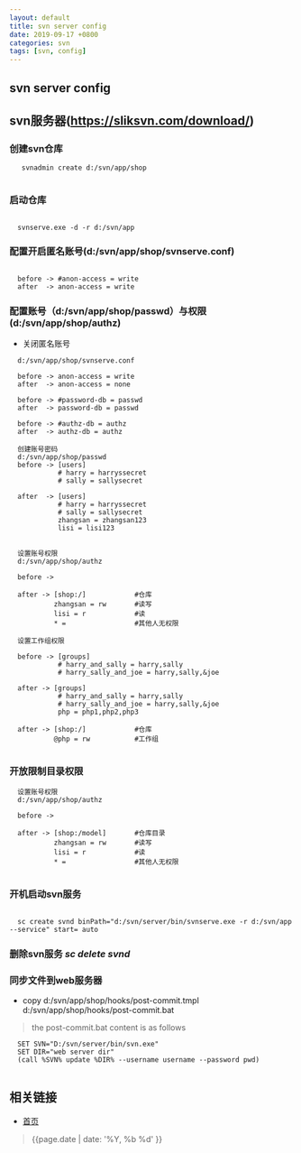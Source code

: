 ```yaml
---
layout: default
title: svn server config
date: 2019-09-17 +0800
categories: svn
tags: [svn, config]
---
```


## svn server config

## svn服务器(https://sliksvn.com/download/)


### 创建svn仓库

```
   svnadmin create d:/svn/app/shop 
   
```

### 启动仓库

```

  svnserve.exe -d -r d:/svn/app

```

### 配置开启匿名账号(d:/svn/app/shop/svnserve.conf)

```

  before -> #anon-access = write
  after  -> anon-access = write

```

### 配置账号（d:/svn/app/shop/passwd）与权限(d:/svn/app/shop/authz)
* 关闭匿名账号


```
  d:/svn/app/shop/svnserve.conf
  
  before -> anon-access = write
  after  -> anon-access = none
  
  before -> #password-db = passwd
  after  -> password-db = passwd
  
  before -> #authz-db = authz
  after  -> authz-db = authz
  
  创建账号密码
  d:/svn/app/shop/passwd
  before -> [users]
            # harry = harryssecret
            # sally = sallysecret
            
  after  -> [users]
            # harry = harryssecret
            # sally = sallysecret
            zhangsan = zhangsan123
            lisi = lisi123
            
  
  设置账号权限   
  d:/svn/app/shop/authz
  
  before -> 
  
  after -> [shop:/]            #仓库
           zhangsan = rw       #读写 
           lisi = r            #读
           * =                 #其他人无权限
  
  设置工作组权限
  
  before -> [groups]
            # harry_and_sally = harry,sally
            # harry_sally_and_joe = harry,sally,&joe
            
  after -> [groups]
            # harry_and_sally = harry,sally
            # harry_sally_and_joe = harry,sally,&joe
            php = php1,php2,php3
  
  after -> [shop:/]            #仓库
           @php = rw           #工作组
  
```

### 开放限制目录权限

```
  设置账号权限   
  d:/svn/app/shop/authz
  
  before -> 
  
  after -> [shop:/model]       #仓库目录
           zhangsan = rw       #读写 
           lisi = r            #读
           * =                 #其他人无权限


```

### 开机启动svn服务

```

  sc create svnd binPath="d:/svn/server/bin/svnserve.exe -r d:/svn/app --service" start= auto

```

### 删除svn服务 *sc delete svnd*

### 同步文件到web服务器
* copy d:/svn/app/shop/hooks/post-commit.tmpl d:/svn/app/shop/hooks/post-commit.bat

> the post-commit.bat content is as follows

```
  SET SVN="D:/svn/server/bin/svn.exe"
  SET DIR="web server dir"
  (call %SVN% update %DIR% --username username --password pwd)
  
```



## 相关链接
- [首页](https://zhishan33.github.io/shanBlog/)

> {{page.date | date: '%Y, %b %d' }}
